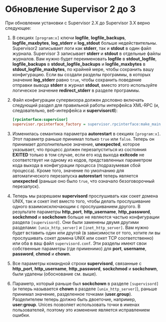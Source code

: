 # Обновление Supervisor 2 до 3

При обновлении установки с Supervisor 2.X до Supervisor 3.X верно следующее:

1. В секциях `[program:x]` ключи **logfile**, **logfile\_backups**, **logfile\_maxbytes**, **log\_stderr** и **log\_stdout** больше недействительны. Supervisor2 записывает логи как **stderr**, так и **stdout** в один файл журнала. Supervisor 3 записывает **stderr** и **stdout** в отдельные файлы журналов. Вам нужно будет переименовать **logfile** в **stdout\_logfile**, **logfile\_backups** в **stdout\_logfile\_backups** и **logfile\_maxbytes** в **stdout\_logfile\_maxbytes**, по крайней мере, чтобы сохранить вашу конфигурацию. Если вы создали разделы программы, в которых значение **log\_stderr** равно `true`, чтобы сохранить поведение отправки вывода **stderr** в журнал **stdout**, вместо этого используйте логическое значение **redirect\_stderr** в разделе программы.
2.  Файл конфигурации супервизора должен дословно включать следующий раздел для правильной работы интерфейса XML-RPC (и, следовательно, веб-интерфейса и **supervisorctl**):&#x20;

    ```ini
    [rpcinterface:supervisor]
    supervisor.rpcinterface_factory = supervisor.rpcinterface:make_main_rpcinterface
    ```
3. Изменилась семантика параметра **autorestart** в секциях `[program:x]`. Этот параметр раньше принимал только `true` или `false`. Теперь он принимает дополнительное значение, **unexpected**, которое указывает, что процесс должен перезапуститься из состояния **EXITED** только в том случае, если его код выхода **exitcode** не соответствует ни одному из кодов, представленных параметром кода выхода в конфигурации процесса (подразумевая сбой процесса). Кроме того, значение по умолчанию для автоматического перезапуска **autorestart** теперь является **unexpected** (раньше оно было `true`, что означало безоговорочный перезапуск).
4. Теперь мы разрешаем **supervisord** прослушивать как сокет домена UNIX, так и сокет inet вместо того, чтобы делать прослушивание одного взаимоисключающим с прослушиванием другого. В результате параметры **http\_port**, **http\_username**, **http\_password**, **sockchmod** и **sockchown** больше не являются частью конфигурации раздела `[supervisord]`. Они были заменены двумя другими разделами: `[unix_http_server]` и `[inet_http_server]`. Вам нужно будет вставить один или другой (в зависимости от того, хотите ли вы прослушивать сокет домена UNIX или сокет TCP соответственно) или оба в ваш файл `supervisord.conf`. Эти разделы имеют свои собственные параметры (где применимо) для **port**, **username**, **password**, **chmod** и **chown**.
5. Все параметры командной строки **supervisord**, связанные с **http\_port**, **http\_username**, **http\_password**, **sockchmod** и **sockchown**, были удалены (обоснование см. выше).
6. Параметр, который раньше был **sockchown** в разделе `[supervisord]` (и теперь называется **chown** в разделе `[unix_http_server]`), раньше принимал значение, разделенное точками (**user.group**). Разделителем теперь должно быть двоеточие, например, **user:group**. Unices позволяет использовать точки в именах пользователей, поэтому это изменение является исправлением ошибки.
